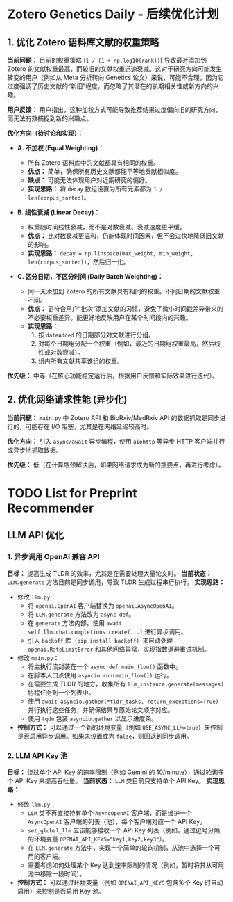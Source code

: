 # Zotero Genetics Daily - 后续优化计划

## 1. 优化 Zotero 语料库文献的权重策略

**当前问题：**
目前的权重策略 (`1 / (1 + np.log10(rank))`) 导致最近添加到 Zotero 的文献权重最高，而较旧的文献权重迅速衰减。这对于研究方向可能发生转变的用户（例如从 Meta 分析转向 Genetics 论文）来说，可能不合理，因为它过度强调了历史文献的“新旧”程度，而忽略了其潜在的长期相关性或新方向的兴趣。

**用户反馈：**
用户指出，这种加权方式可能导致推荐结果过度偏向旧的研究方向，而无法有效捕捉到新的兴趣点。

**优化方向（待讨论和实现）：**

*   **A. 不加权 (Equal Weighting)：**
    *   所有 Zotero 语料库中的文献都具有相同的权重。
    *   **优点：** 简单，确保所有历史文献都能平等地贡献相似度。
    *   **缺点：** 可能无法体现用户对近期研究的偏好。
    *   **实现思路：** 将 `decay` 数组设置为所有元素都为 `1 / len(corpus_sorted)`。

*   **B. 线性衰减 (Linear Decay)：**
    *   权重随时间线性衰减，而不是对数衰减。衰减速度更平缓。
    *   **优点：** 比对数衰减更温和，仍能体现时间因素，但不会过快地降低旧文献的影响。
    *   **实现思路：** `decay = np.linspace(max_weight, min_weight, len(corpus_sorted))`，然后归一化。

*   **C. 区分日期，不区分时间 (Daily Batch Weighting)：**
    *   同一天添加到 Zotero 的所有文献具有相同的权重。不同日期的文献权重不同。
    *   **优点：** 更符合用户“批次”添加文献的习惯，避免了微小时间戳差异带来的不必要权重差异。能更好地反映用户在某个时间段内的兴趣。
    *   **实现思路：**
        1.  按 `dateAdded` 的日期部分对文献进行分组。
        2.  对每个日期组分配一个权重（例如，最近的日期组权重最高，然后线性或对数衰减）。
        3.  组内所有文献共享该组的权重。

**优先级：** 中等（在核心功能稳定运行后，根据用户反馈和实际效果进行迭代）。

## 2. 优化网络请求性能 (异步化)

**当前问题：**
`main.py` 中 Zotero API 和 BioRxiv/MedRxiv API 的数据抓取是同步进行的，可能存在 I/O 阻塞，尤其是在网络延迟较高时。

**优化方向：**
引入 `async/await` 异步编程，使用 `aiohttp` 等异步 HTTP 客户端并行或异步地抓取数据。

**优先级：** 低（在计算瓶颈解决后，如果网络请求成为新的瓶要点，再进行考虑）。


# TODO List for Preprint Recommender
## LLM API 优化
### 1. 异步调用 OpenAI 兼容 API
**目标：** 提高生成 TLDR 的效率，尤其是在需要处理大量论文时。
**当前状态：** `LLM.generate` 方法目前是同步调用，导致 TLDR 生成过程串行执行。
**实现思路：**
*   修改 `llm.py`：
    *   将 `openai.OpenAI` 客户端替换为 `openai.AsyncOpenAI`。
    *   将 `LLM.generate` 方法改为 `async def`。
    *   在 `generate` 方法内部，使用 `await self.llm.chat.completions.create(...)` 进行异步调用。
    *   引入 `backoff` 库（`pip install backoff`）来自动处理 `openai.RateLimitError` 和其他网络异常，实现指数退避重试机制。
*   修改 `main.py`：
    *   将主执行流封装在一个 `async def main_flow()` 函数中。
    *   在脚本入口点使用 `asyncio.run(main_flow())` 运行。
    *   在需要生成 TLDR 的地方，收集所有 `llm_instance.generate(messages)` 协程任务到一个列表中。
    *   使用 `await asyncio.gather(*tldr_tasks, return_exceptions=True)` 并行执行这些任务，并确保结果与原始论文顺序对应。
    *   使用 `tqdm` 包装 `asyncio.gather` 以显示进度条。
*   **控制方式：** 可以通过一个新的环境变量（例如 `USE_ASYNC_LLM=true`）来控制是否启用异步调用。如果未设置或为 `false`，则回退到同步调用。
### 2. LLM API Key 池
**目标：** 绕过单个 API Key 的速率限制（例如 Gemini 的 10/minute），通过轮询多个 API Key 来提高吞吐量。
**当前状态：** `LLM` 类目前只支持单个 API Key。
**实现思路：**
*   修改 `llm.py`：
    *   `LLM` 类不再直接持有单个 `AsyncOpenAI` 客户端，而是维护一个 `AsyncOpenAI` 客户端的列表（池），每个客户端对应一个 API Key。
    *   `set_global_llm` 应该能够接收一个 API Key 列表（例如，通过逗号分隔的环境变量 `OPENAI_API_KEYS="key1,key2,key3"`）。
    *   在 `LLM.generate` 方法中，实现一个简单的轮询机制，从池中选择一个可用的客户端。
    *   需要考虑如何处理某个 Key 达到速率限制的情况（例如，暂时将其从可用池中移除一段时间）。
*   **控制方式：** 可以通过环境变量（例如 `OPENAI_API_KEYS` 包含多个 Key 时自动启用）来控制是否启用 Key 池。
